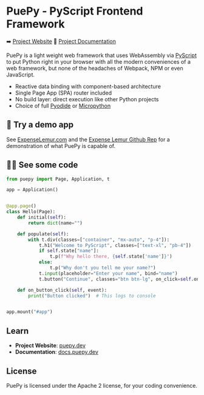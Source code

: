 # PuePy - PyScript Frontend Framework

➡️ [Project Website](https://puepy.dev)
📝 [Project Documentation](https://docs.puepy.dev/)

PuePy is a light weight web framework that uses WebAssembly via [PyScript](https://pyscript.net) to put Python right in your browser with all the modern conveniences of a web framework, but none of the headaches of Webpack, NPM or even JavaScript.

- Reactive data binding with component-based architecture
- Single Page App (SPA) router included
- No build layer: direct execution like other Python projects
- Choice of full [Pyodide](https://pyodide.org/en/stable/) or [Micropython](https://micropython.org/)

## 🐒 Try a demo app

See [ExpenseLemur.com](https://expenselemur.com) and the [Expense Lemur Github Rep](https://github.com/kkinder/expenselemur) for a demonstration of what PuePy is capable of.

## 🧑‍💻 See some code

```python
from puepy import Page, Application, t

app = Application()


@app.page()
class Hello(Page):
    def initial(self):
        return dict(name="")

    def populate(self):
        with t.div(classes=["container", "mx-auto", "p-4"]):
            t.h1("Welcome to PyScript", classes=["text-xl", "pb-4"])
            if self.state["name"]:
                t.p(f"Why hello there, {self.state['name']}")
            else:
                t.p("Why don't you tell me your name?")
            t.input(placeholder="Enter your name", bind="name")
            t.button("Continue", classes="btn btn-lg", on_click=self.on_button_click)

    def on_button_click(self, event):
        print("Button clicked")  # This logs to console


app.mount("#app")
```

## Learn

- **Project Website**: [puepy.dev](https://puepy.dev/)
- **Documentation**: [docs.puepy.dev](https://docs.puepy.dev/)

## License

PuePy is licensed under the Apache 2 license, for your coding convenience.

